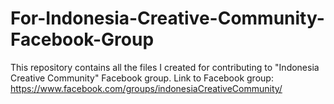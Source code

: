# For-Indonesia-Creative-Community-Facebook-Group
This repository contains all the files I created for contributing to "Indonesia Creative Community" Facebook group. 
Link to Facebook group: https://www.facebook.com/groups/indonesiaCreativeCommunity/
